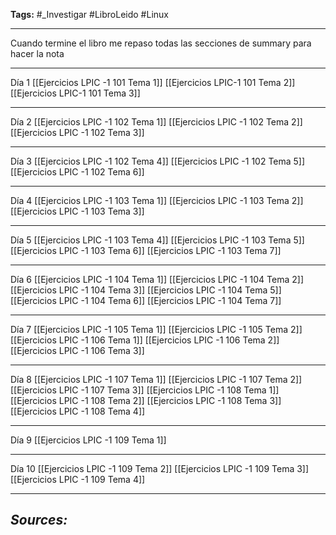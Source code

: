 **Tags:** #_Investigar 
#LibroLeido #Linux 
- - -
Cuando termine el libro me repaso todas las secciones de summary para hacer la nota
- - -
Día 1
[[Ejercicios LPIC -1 101 Tema 1]]
[[Ejercicios LPIC-1 101 Tema 2]]
[[Ejercicios LPIC-1 101 Tema 3]]
- - - 
Día 2
[[Ejercicios LPIC -1 102 Tema 1]]
[[Ejercicios LPIC -1 102 Tema 2]]
[[Ejercicios LPIC -1 102 Tema 3]]
- - -
Día 3
[[Ejercicios LPIC -1 102 Tema 4]]
[[Ejercicios LPIC -1 102 Tema 5]]
[[Ejercicios LPIC -1 102 Tema 6]]
- - -
Día 4
[[Ejercicios LPIC -1 103 Tema 1]]
[[Ejercicios LPIC -1 103 Tema 2]]
[[Ejercicios LPIC -1 103 Tema 3]]
- - -
Día 5
[[Ejercicios LPIC -1 103 Tema 4]]
[[Ejercicios LPIC -1 103 Tema 5]]
[[Ejercicios LPIC -1 103 Tema 6]]
[[Ejercicios LPIC -1 103 Tema 7]]
- - - 
Día 6
[[Ejercicios LPIC -1 104 Tema 1]]
[[Ejercicios LPIC -1 104 Tema 2]]
[[Ejercicios LPIC -1 104 Tema 3]]
[[Ejercicios LPIC -1 104 Tema 5]]
[[Ejercicios LPIC -1 104 Tema 6]]
[[Ejercicios LPIC -1 104 Tema 7]]
- - -
Día 7
[[Ejercicios LPIC -1 105 Tema 1]]
[[Ejercicios LPIC -1 105 Tema 2]]
[[Ejercicios LPIC -1 106 Tema 1]]
[[Ejercicios LPIC -1 106 Tema 2]]
[[Ejercicios LPIC -1 106 Tema 3]]
- - - 
Día 8
[[Ejercicios LPIC -1 107 Tema 1]]
[[Ejercicios LPIC -1 107 Tema 2]]
[[Ejercicios LPIC -1 107 Tema 3]]
[[Ejercicios LPIC -1 108 Tema 1]]
[[Ejercicios LPIC -1 108 Tema 2]]
[[Ejercicios LPIC -1 108 Tema 3]]
[[Ejercicios LPIC -1 108 Tema 4]]
- - - 
Día 9
[[Ejercicios LPIC -1 109 Tema 1]]
- - - 
Día 10
[[Ejercicios LPIC -1 109 Tema 2]]
[[Ejercicios LPIC -1 109 Tema 3]]
[[Ejercicios LPIC -1 109 Tema 4]]
- - - 
## ***Sources:***